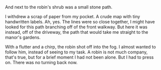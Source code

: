 And next to the robin's shrub was a small stone path. 

I withdrew a scrap of paper from my pocket. A crude map with tiny handwritten labels. Ah, yes. The lines were so close together, I might have looked for this path branching off of the front walkway. But here it was instead, off of the driveway, the path that would take me straight to the manor's gardens.

With a flutter and a chirp, the robin shot off into the fog. I almost wanted to follow him, instead of seeing to my task. A robin is not much company, that's true, but for a brief moment I had not been alone. But I had to press on. There was no turning back now. 